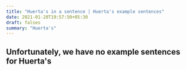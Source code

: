```yaml
---
title: "Huerta's in a sentence | Huerta's example sentences"
date: 2021-01-20T19:57:50+05:30
draft: falses
summary: "Huerta's"
---
```

## Unfortunately, we have no example sentences for Huerta's                 
